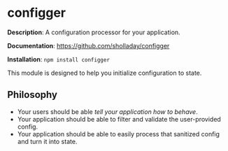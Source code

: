 # configger

**Description**: A configuration processor for your application.

**Documentation**: https://github.com/sholladay/configger

**Installation**: `npm install configger`

This module is designed to help you initialize configuration to state.

## Philosophy

* Your users should be able *tell your application how to behave*.
* Your application should be able to filter and validate the user-provided config.
* Your application should be able to easily process that sanitized config and turn it into state.
